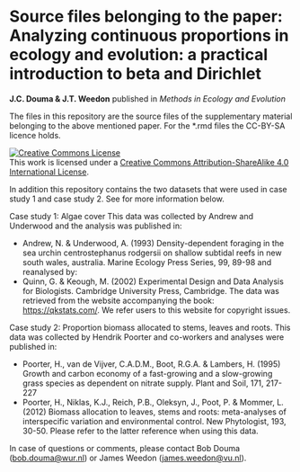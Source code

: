 # Source files belonging to the paper: Analyzing continuous proportions in ecology and evolution: a practical introduction to beta and Dirichlet
**J.C. Douma & J.T. Weedon**
published in *Methods in Ecology and Evolution*

The files in this repository are the source files of the supplementary material belonging to the above mentioned paper. For the \*.rmd files the CC-BY-SA licence holds.

<a rel="license" href="http://creativecommons.org/licenses/by-sa/4.0/"><img alt="Creative Commons License" style="border-width:0" src="https://i.creativecommons.org/l/by-sa/4.0/80x15.png" /></a><br />This work is licensed under a <a rel="license" href="http://creativecommons.org/licenses/by-sa/4.0/">Creative Commons Attribution-ShareAlike 4.0 International License</a>.

In addition this repository contains the two datasets that were used in case study 1 and case study 2. See for more information below.

Case study 1: Algae cover
This data was collected by Andrew and Underwood and the analysis was published in:
- Andrew, N. & Underwood, A. (1993) Density-dependent foraging in the sea urchin centrostephanus rodgersii on shallow subtidal reefs in new south wales, australia. Marine Ecology Press Series, 99, 89-98 and reanalysed by:
- Quinn, G. & Keough, M. (2002) Experimental Design and Data Analysis for Biologists. Cambridge University Press, Cambridge. The data was retrieved from the website accompanying the book: https://qkstats.com/. We refer users to this website for copyright issues.

Case study 2: Proportion biomass allocated to stems, leaves and roots.
This data was collected by Hendrik Poorter and co-workers and analyses were published in:
- Poorter, H., van de Vijver, C.A.D.M., Boot, R.G.A. & Lambers, H. (1995) Growth and carbon economy of a fast-growing and a slow-growing grass species as dependent on nitrate supply. Plant and Soil, 171, 217-227
- Poorter, H., Niklas, K.J., Reich, P.B., Oleksyn, J., Poot, P. & Mommer, L. (2012) Biomass allocation to leaves, stems and roots: meta-analyses of interspecific variation and environmental control. New Phytologist, 193, 30-50. 
Please refer to the latter reference when using this data.

In case of questions or comments, please contact Bob Douma (bob.douma@wur.nl) or James Weedon (james.weedon@vu.nl).
